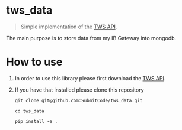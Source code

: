 # tws_data
> Simple implementation of the [TWS API](http://interactivebrokers.github.io/tws-api/).


The main purpose is to store data from my IB Gateway into mongodb. 

# How to use

 1. In order to use this library please first download the [TWS API](http://interactivebrokers.github.io/#).
 2. If you have that installed please clone this repository
     
     ```git clone git@github.com:SubmitCode/tws_data.git```
     
     ```cd tws_data```
     
     ```pip install -e .```
     
 
